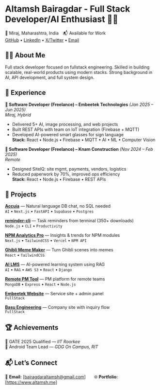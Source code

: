 # Altamsh Bairagdar - Full Stack Developer/AI Enthusiast 🧑‍💻
📍 Miraj, Maharashtra, India 📬 Available for Work  
[GitHub](https://github.com/altamsh04) • [LinkedIn](https://www.linkedin.com/in/altamsh-bairagdar-324ab7254) • [X/Twitter](https://x.com/altamsh04) • [Email](bairagdaraltamsh@gmail.com)

## 🧑‍💻 About Me  
Full stack developer focused on fullstack engineering. Skilled in building scalable, real-world products using modern stacks. Strong background in AI, API development, and full system design. 

## 💼 Experience  
**📍 Software Developer (Freelance) – Embeetek Technologies** *(Jan 2025 – Jun 2025)*  
_Miraj, Hybrid_  
- Delivered 5+ AI, image processing, and web projects  
- Built REST APIs with team on IoT integration (Firebase + MQTT)  
- Developed AI-powered smart glasses for sign language  
**Stack:** React • Node.js • Firebase • MQTT • AI • ML • Computer Vision

**📍 Software Developer (Freelance) – Knam Construction** *(Nov 2024 – Feb 2025)*  
_Remote_  
- Designed SiteIQ: site mgmt, payments, vendors, logistics  
- Reduced paperwork by 70%, improved ops efficiency  
**Stack:** React • Node.js • Firebase • REST APIs  

## 🚀 Projects  

**[Accuia](https://accuia.vercel.app/)** — Natural language DB chat, no SQL needed  
`AI` • `Next.js` • `FastAPI` • `Supabase` • `Postgres`

**[reminder-cli](https://www.npmjs.com/package/@altamsh04/reminder-cli)** — Task reminders from terminal (350+ downloads)  
`Node.js` • `CLI` • `Productivity`

**[NPM Analytics Pro](https://npm-analytics-pro.altamsh.me/)** — Insights & trends for NPM modules  
`Next.js` • `TailwindCSS` • `Vercel` • `NPM API`

**[Ghibli Meme Maker](https://www.ghiblimemes.fun/)** — Turn Ghibli scenes into memes  
`React` • `TailwindCSS`

**[AI LMS](https://github.com/altamsh04/aipoweredlms-backend)** — AI-powered learning system using RAG  
`AI` • `RAG` • `AWS S3` • `React` • `Django`

**[Remote PM Tool](https://github.com/altamsh04/hackathon-project-at-sgu)** — PM platform for remote teams  
`MongoDB` • `Express` • `React` • `Node.js`

**[Embeetek Website](https://www.embeetek.com/)** — Service site + admin panel  
`FullStack`

**[Basu Engineering](http://www.basuengineering.in/)** — Company site with inquiry flow  
`FullStack`

## 🏆 Achievements  
🎯 GATE 2025 Qualified — *IIT Roorkee*  
📱 Android Team Lead — *GDG On Campus, RIT*

## 📬 Let’s Connect  
📧 **Email:** [bairagdaraltamsh@gmail.com]  🌐 **Portfolio:** [https://www.altamsh.me]  

